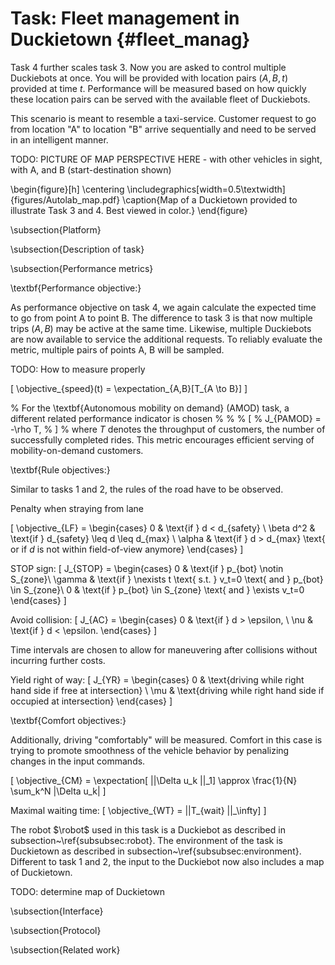 # Task: Fleet management in Duckietown {#fleet_manag}


Task 4 further scales task 3. Now you are asked to control multiple Duckiebots at once. You will be provided with location pairs $(A,B,t)$ provided at time $t$. Performance will be measured based on how quickly these location pairs can be served with the available fleet of Duckiebots. 

This scenario is meant to resemble a taxi-service. Customer request to go from location "A" to location "B" arrive sequentially and need to be served in an intelligent manner. 


TODO: PICTURE OF MAP PERSPECTIVE HERE - with other vehicles in sight, with A, and B (start-destination shown)

\begin{figure}[h]
\centering
\includegraphics[width=0.5\textwidth]{figures/Autolab_map.pdf}
\caption{Map of a Duckietown provided to illustrate Task 3 and 4. Best viewed in color.}
\end{figure}

\subsection{Platform}


\subsection{Description of task}

\subsection{Performance metrics}



\textbf{Performance objective:}

As performance objective on task 4, we again calculate the expected time to go from point A to point B. The difference to task 3 is that now multiple trips $(A,B)$ may be active at the same time. Likewise, multiple Duckiebots are now available to service the additional requests. To reliably evaluate the metric, multiple pairs of points A, B will be sampled. 

TODO: How to measure properly

\[
\objective_{speed}(t) = \expectation_{A,B}[T_{A \to B}]
\]


% For the \textbf{Autonomous mobility on demand} (AMOD) task, a different related performance indicator is chosen
% %
% \[
% J_{PAMOD} = -\rho T,
% \]
% where $T$ denotes the throughput of customers, the number of successfully completed rides. This metric encourages efficient serving of mobility-on-demand customers.

\textbf{Rule objectives:}

Similar to tasks 1 and 2, the rules of the road have to be observed. 

Penalty when straying from lane



\[
\objective_{LF} = \begin{cases} 0  & \text{if } d < d_{safety} \\
 	\beta d^2 & \text{if } d_{safety} \leq d \leq d_{max} \\
 	\alpha & \text{if } d > d_{max} \text{ or if $d$ is not within field-of-view anymore}
 	\end{cases}
\]


STOP sign:
 \[
 	J_{STOP} = \begin{cases} 0  & \text{if } p_{bot} \notin S_{zone}\\
 	\gamma & \text{if } \nexists t \text{ s.t. } v_t=0 \text{ and }  p_{bot} \in S_{zone}\\
 	0 & \text{if } p_{bot} \in S_{zone} \text{ and } \exists v_t=0
 	\end{cases}
 \]

Avoid collision:
 \[
 	J_{AC} = \begin{cases} 0 & \text{if } d > \epsilon, \\
 	\nu & \text{if } d < \epsilon.
 	\end{cases}
 \]

Time intervals are chosen to allow for maneuvering after collisions without incurring further costs.

Yield right of way:
 \[
 	J_{YR} = \begin{cases} 0 & \text{driving while right hand side if free at intersection} \\
 	\mu & \text{driving while right hand side if occupied at intersection}
 	\end{cases}
 \]


\textbf{Comfort objectives:}

Additionally, driving "comfortably" will be measured. Comfort in this case is trying to promote smoothness of the vehicle behavior by penalizing changes in the input commands. 

\[
\objective_{CM} = \expectation[ ||\Delta u_k ||_1] \approx \frac{1}{N} \sum_k^N |\Delta u_k|
\]

Maximal waiting time:
\[
\objective_{WT} = ||T_{wait} ||_\infty]
\]

The robot $\robot$ used in this task is a Duckiebot as described in subsection~\ref{subsubsec:robot}. The environment of the task is Duckietown as described in subsection~\ref{subsubsec:environment}. Different to task 1 and 2, the input to the Duckiebot now also includes a map of Duckietown. 

TODO: determine map of Duckietown


\subsection{Interface}


\subsection{Protocol}


\subsection{Related work}
